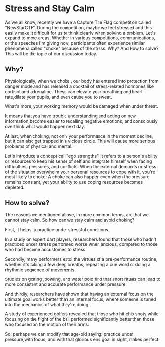 # Stress and Stay Calm

As we all know, recently we have a Capture The Flag competition called "NewStarCTF". During the competition, maybe we feel stressed and this easily make it difficult for us to think clearly when solving a problem. Let's expand to more areas. Whether in various competitions, communications, or the speeches I'm giving now, participants often experience similar phenomena called "choke" because of the stress. Why? And How to solve? This will be the topic of our discussion today.

## Why?

Physiologically, when we choke , our body has entered into protection from danger mode and has released a cocktail of stress-related hormones like cortisol and adrenaline. These can elevate your breathing and heart rate,dilate your pupils, and even cause you to sweat. 

What's more, your working memory would be damaged when under threat.

It means that you have trouble understanding and acting on new information,become easier to recalling negative emotions, and consciously overthink what would happen next day.

At last, when choking, not only your performance in the moment decline, but it can also get  trapped in a vicious  circle. This will cause more serious problems of physical and mental.

Let's introduce a concept call "ego strengths", it refers to a person's ability or resources to keep his sense of self and integrate himself when facing difficulties, pressures, and conflicts. When the external demands or stress of the situation overwhelm your personal resources to cope with it, you're most likely to choke; A choke can also happen even when the pressure remains constant, yet your ability to use coping resources becomes depleted.

## How to solve?

The reasons we mentioned above, in more common terms, are that we cannot stay calm. So how can we stay calm and avoid choking?

First, it helps to practice under stressful conditions. 

In a study on expert dart players, researchers found that those who hadn't practiced under stress performed worse when anxious, compared to those who had become accustomed to stress.

Secondly, many performers extol the virtues of a pre-performance routine, whether it's taking a few deep breaths,  repeating a cue word or doing a rhythmic sequence of movements. 

Studies on golfing ,bowling, and water polo find that short rituals can lead to more consistent and accurate performance under pressure. 

And thirdly, researchers have shown that having an external focus on the ultimate goal works better than an internal focus, where someone is tuned into the mechanics of what they're doing. 

A study of experienced golfers revealed that those who hit chip shots while focusing on the flight of the ball performed significantly better than those who focused on the motion of their arms.  

So, perhaps we can modify that age-old saying: practice,under pressure,with focus, and with that glorious end goal in sight, makes perfect.